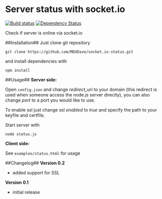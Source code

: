 # Server status with socket.io

[![Build status][travis-image]][travis-url] [![Dependency Status][dependency-image]][dependency-url]

Check if server is online via socket.io

##Installation##
Just clone git repository

``git clone https://github.com/MDXDave/socket.io-status.git``

and install dependencies with

``npm install``

##Usage##
**Server side:** 

Open ``config.json`` and change *redirect_uri* to your domain (this redirect is used when someone access the node.js server directly), you can also change *port* to a port you would like to use.

To enable ssl just change ssl *enabled* to *true* and specify the path to your keyfile and certfile.

Start server with 

``node status.js``

**Client side:**

See ``examples/status.html`` for usage

##Changelog##
**Version 0.2**

- added support for SSL

**Version 0.1**

- initial release

[travis-image]: https://img.shields.io/travis/MDXDave/socket.io-status/master.svg?style=flat-square
[travis-url]: https://travis-ci.org/MDXDave/socket.io-status
[dependency-image]: http://img.shields.io/david/MDXDave/socket.io-status.svg?style=flat-square
[dependency-url]: https://david-dm.org/MDXDave/socket.io-status

 